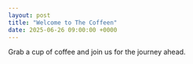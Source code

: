 ```yaml
---
layout: post
title: "Welcome to The Coffeen"
date: 2025-06-26 09:00:00 +0000
---
```


Grab a cup of coffee and join us for the journey ahead.
